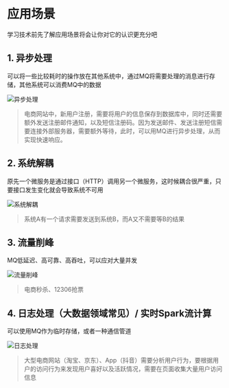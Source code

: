 # 应用场景

学习技术前先了解应用场景将会让你对它的认识更充分吧

## 1. 异步处理

可以将一些比较耗时的操作放在其他系统中，通过MQ将需要处理的消息进行存储，其他系统可以消费MQ中的数据


![异步处理](http://cdn.chemputer.top/notebook/kafka/scene/1.png)


> 电商网站中，新用户注册，需要将用户的信息保存到数据库中，同时还需要额外发送注册邮件通知，以及短信注册码。因为发送邮件、发送注册短信需要连接外部服务器，需要额外等待，此时，可以用MQ进行异步处理，从而实现快速响应。

## 2. 系统解耦

原先一个微服务是通过接口（HTTP）调用另一个微服务，这时候耦合很严重，只要接口发生变化就会导致系统不可用

![系统解耦](http://cdn.chemputer.top/notebook/kafka/scene/2.png)

> 系统A有一个请求需要发送到系统B，而A又不需要等B的结果


## 3. 流量削峰

MQ低延迟、高可靠、高吞吐，可以应对大量并发

![流量削峰](http://cdn.chemputer.top/notebook/kafka/scene/3.png)

> 电商秒杀、12306抢票

## 4. 日志处理（大数据领域常见）/ 实时Spark流计算

可以使用MQ作为临时存储，或者一种通信管道

![日志处理](http://cdn.chemputer.top/notebook/kafka/scene/4.png)

> 大型电商网站（淘宝、京东）、App（抖音）需要分析用户行为，要根据用户的访问行为来发现用户喜好以及活跃情况，需要在页面收集大量用户访问信息